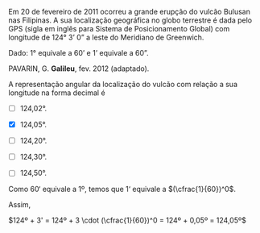 

Em 20 de fevereiro de 2011 ocorreu a grande erupção do vulcão Bulusan nas Filipinas. A sua localização geográfica no globo terrestre é dada pelo GPS (sigla em inglês para Sistema de Posicionamento Global) com longitude de 124° 3’ 0” a leste do Meridiano de Greenwich.

Dado: 1° equivale a 60’ e 1’ equivale a 60”.

PAVARIN, G. **Galileu**, fev. 2012 (adaptado).

A representação angular da localização do vulcão com relação a sua longitude na forma decimal é



- [ ] 124,02°.
- [x] 124,05°.
- [ ] 124,20°.
- [ ] 124,30°.
- [ ] 124,50°.


Como 60‘ equivale a 1º, temos que 1‘ equivale a $(\cfrac{1}{60})^0$.

Assim,

$124º + 3' = 124º + 3 \cdot (\cfrac{1}{60})^0 = 124º + 0,05º = 124,05º$

        